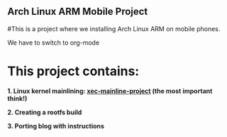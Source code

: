 ## Arch Linux ARM Mobile Project

#This is a project where we installing Arch Linux ARM on mobile phones.

We have to switch to org-mode

# This project contains:
**1. Linux kernel mainlining: [xec-mainline-project](https://github.com/ZXlieC/xec-mainline-project) (the most important think!)**

**2. Creating a rootfs build**

**3. Porting blog with instructions**

